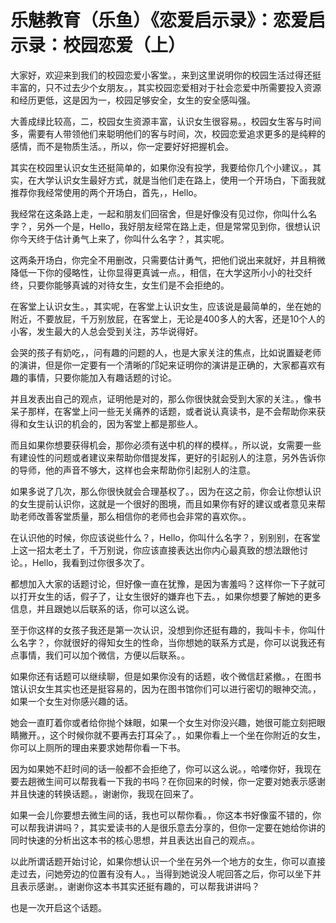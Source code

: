 # 乐魅教育（乐鱼）《恋爱启示录》：恋爱启示录：校园恋爱（上）

大家好，欢迎来到我们的校园恋爱小客堂。，来到这里说明你的校园生活过得还挺丰富的，只不过去少个女朋友。，其实校园恋爱相对于社会恋爱中所需要投入资源和经历更低，这是因为一，校园足够安全，女生的安全感叫强。

大善成绿比较高，二，校园女生资源丰富，认识女生很容易。，校园女生客与时间多，需要有人带领他们来聪明他们的客与时间，次，校园恋爱追求更多的是纯粹的感情，而不是物质生活。，所以，你一定要好好把握机会。

其实在校园里认识女生还挺简单的，如果你没有投学，我要给你几个小建议。，其实，在大学认识女生最好方式，就是当他们走在路上，使用一个开场白，下面我就推荐你我经常使用的两个开场白，首先，，Hello。

我经常在这条路上走，一起和朋友们回宿舍，但是好像没有见过你，你叫什么名字？，另外一个是，Hello，我好朋友经常在路上走，但是常常见到你，很想认识你今天终于估计勇气上来了，你叫什么名字？，其实呢。

这两条开场白，你完全不用删改，只需要估计勇气，把他们说出来就好，并且稍微降低一下你的侵略性，让你显得更真诚一点。，相信，在大学这所小小的社交纤终，只要你能够真诚的对待女生，女生们是不会拒绝的。

在客堂上认识女生。，其实呢，在客堂上认识女生，应该说是最简单的，坐在她的附近，不要放屁，千万别放屁，在客堂上，无论是400多人的大客，还是10个人的小客，发生最大的人总会受到关注，苏华说得好。

会哭的孩子有奶吃，，问有趣的问题的人，也是大家关注的焦点，比如说置疑老师的演讲，但是你一定要有一个清晰的邝妃来证明你的演讲是正确的，大家都喜欢有趣的事情，只要你能加入有趣话题的讨论。

并且发表出自己的观点，证明他是对的，那么你很快就会受到大家的关注。，像书呆子那样，在客堂上问一些无关痛养的话题，或者说认真读书，是不会帮助你来获得和女生认识的机会的，因为客堂上都是那些人。

而且如果你想要获得机会，那你必须有送中机的样的模样。，所以说，女需要一些有建设性的问题或者建议来帮助你借提发挥，更好的引起别人的注意，另外告诉你的导师，他的声音不够大，这样也会来帮助你引起别人的注意。

如果多说了几次，那么你很快就会合理基权了。，因为在这之前，你会让你想认识的女生提前认识你，这就是一个很好的图境，而且如果你有好的建议或者意见来帮助老师改善客堂质量，那么相信你的老师也会非常的喜欢你。。

在认识他的时候，你应该说些什么？，Hello，你叫什么名字？，别别别，在客堂上这一招太老土了，千万别说，你应该直接表达出你内心最真致的想法跟他讨论。，Hello，我看到过你很多次了。

都想加入大家的话题讨论，但好像一直在犹豫，是因为害羞吗？这样你一下子就可以打开女生的话，假子了，让女生很好的嫌弃也下去。，如果你想要了解她的更多信息，并且跟她以后联系的话，你可以这么说。

至于你这样的女孩子我还是第一次认识，没想到你还挺有趣的，我叫卡卡，你叫什么名字？，你就很好的得知女生的性命，当你想她的联系方式是，你可以说我还有点事情，我们可以加个微信，方便以后联系。。

如果你还有话题可以继续聊，但是如果你没有的话题，收个微信赶紧撤。，在图书馆认识女生其实也还是挺容易的，因为在图书馆你们可以进行密切的眼神交流。，如果一个女生对你感兴趣的话。

她会一直盯着你或者给你抛个妹眼，如果一个女生对你没兴趣，她很可能立刻把眼睛撇开。，这个时候你就不要再去打耳朵了。，如果你看上一个坐在你附近的女生，你可以上厕所的理由来要求她帮你看一下书。

因为如果她不赶时间的话一般都不会拒绝了，你可以这么说。，哈喽你好，我现在要去趟微生间可以帮我看一下我的书吗？在你回来的时候，你一定要对她表示感谢并且快速的转换话题。，谢谢你，我现在回来了。

如果一会儿你要想去微生间的话，我也可以帮你看。，你这本书好像蛮不错的，你可以帮我讲讲吗？，其实爱读书的人是很乐意去分享的，但你一定要在她给你讲的同时快速的分析出这本书的核心思想，并且表达出自己的观点。。

以此所谓话题开始讨论，如果你想认识一个坐在另外一个地方的女生，你可以直接走过去，问她旁边的位置有没有人。，当得到她说没人呢回答之后，你可以坐下并且表示感谢。，谢谢你这本书其实还挺有趣的，可以帮我讲讲吗？

也是一次开启这个话题。